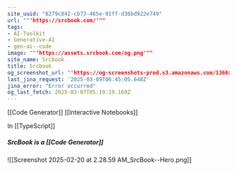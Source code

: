 ```yaml
---
site_uuid: "8279c842-cb73-465e-91ff-d36bd922e749"
url: ""'https://srcbook.com/'""
tags:
- AI-Toolkit
- Generative-AI
- gen-ai--code
image: ""'https://assets.srcbook.com/og.png'""
site_name: Srcbook
title: Srcbook
og_screenshot_url: ""https://og-screenshots-prod.s3.amazonaws.com/1366x768/80/false/986813a2f37df68634a3f133876a4cff7c95b474b6240ec78e2f60b7a17ad86c.jpeg""
last_jina_request: '2025-03-09T06:45:05.648Z'
jina_error: "Error occurred"
og_last_fetch: 2025-03-07T05:19:19.169Z
---
```


[[Code Generator]]
[[Interactive Notebooks]]

In [[TypeScript]]

##### SrcBook is a [[Code Generator]]
![[Screenshot 2025-02-20 at 2.28.59 AM_SrcBook--Hero.png]]

